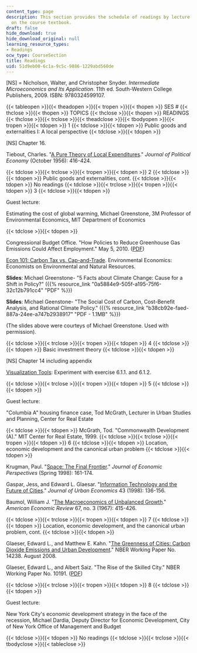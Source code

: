```yaml
---
content_type: page
description: This section provides the schedule of readings by lecture topic and information
  on the course textbook.
draft: false
hide_download: true
hide_download_original: null
learning_resource_types:
- Readings
ocw_type: CourseSection
title: Readings
uid: 51d9eb00-6c1a-9c5c-9886-1229abd560de
---
```

\[NS\] = Nicholson, Walter, and Christopher Snyder. *Intermediate Microeconomics and Its Application*. 11th ed. South-Western College Publishers, 2009. ISBN: 9780324599107.

{{< tableopen >}}{{< theadopen >}}{{< tropen >}}{{< thopen >}}
SES #
{{< thclose >}}{{< thopen >}}
TOPICS
{{< thclose >}}{{< thopen >}}
READINGS
{{< thclose >}}{{< trclose >}}{{< theadclose >}}{{< tbodyopen >}}{{< tropen >}}{{< tdopen >}}
1
{{< tdclose >}}{{< tdopen >}}
Public goods and externalities I: A local perspective
{{< tdclose >}}{{< tdopen >}}

\[NS\] Chapter 16.

Tiebout, Charles. "[A Pure Theory of Local Expenditures](http://www.jstor.org/pss/1826343)." *Journal of Political Economy* (October 1956): 416-424.

{{< tdclose >}}{{< trclose >}}{{< tropen >}}{{< tdopen >}}
2
{{< tdclose >}}{{< tdopen >}}
Public goods and externalities, cont.
{{< tdclose >}}{{< tdopen >}}
No readings
{{< tdclose >}}{{< trclose >}}{{< tropen >}}{{< tdopen >}}
3
{{< tdclose >}}{{< tdopen >}}

Guest lecture:

Estimating the cost of global warming, Michael Greenstone, 3M Professor of Environmental Economics, MIT Department of Economics

{{< tdclose >}}{{< tdopen >}}

Congressional Budget Office. "How Policies to Reduce Greenhouse Gas Emissions Could Affect Employment." May 5, 2010. ([PDF](http://www.cbo.gov/ftpdocs/105xx/doc10564/05-05-CapAndTrade_Brief.pdf))

[Econ 101: Carbon Tax vs. Cap-and-Trade](http://www.env-econ.net/carbon_tax_vs_capandtrade.html). Environmental Economics: Economists on Environmental and Natural Resources.

**Slides**: Michael Greenstone- "5 Facts about Climate Change: Cause for a Shift in Policy?" ({{% resource_link "0a5884e9-505f-a195-75f6-32c12b791cc4" "PDF" %}})

**Slides**: Michael Geenstone- "The Social Cost of Carbon, Cost-Benefit Analysis, and Rational Climate Policy." ({{% resource_link "b38cb92e-faed-887a-24ee-a747b2938917" "PDF - 1.1MB" %}})

(The slides above were courteys of Michael Greenstone. Used with permission).

{{< tdclose >}}{{< trclose >}}{{< tropen >}}{{< tdopen >}}
4
{{< tdclose >}}{{< tdopen >}}
Basic investment theory
{{< tdclose >}}{{< tdopen >}}

\[NS\] Chapter 14 including appendix

[Visualization Tools](http://web.mit.edu/11.203/www/econ/): Experiment with exercise 6.1.1. and 6.1.2.

{{< tdclose >}}{{< trclose >}}{{< tropen >}}{{< tdopen >}}
5
{{< tdclose >}}{{< tdopen >}}

Guest lecture:

"Columbia A" housing finance case, Tod McGrath, Lecturer in Urban Studies and Planning, Center for Real Estate

{{< tdclose >}}{{< tdopen >}}
McGrath, Tod. "Commonwealth Development (A)." MIT Center for Real Estate, 1999.
{{< tdclose >}}{{< trclose >}}{{< tropen >}}{{< tdopen >}}
6
{{< tdclose >}}{{< tdopen >}}
Location, economic development and the canonical urban problem
{{< tdclose >}}{{< tdopen >}}

Krugman, Paul. "[Space: The Final Frontier](http://www.jstor.org/pss/2646968)." *Journal of Economic Perspectives* (Spring 1998): 161-174.

Gaspar, Jess, and Edward L. Glaesar. "[Information Technology and the Future of Cities](http://dx.doi.org/10.1006/juec.1996.2031)." *Journal of Urban Economics* 43 (1998): 136-156. 

Baumol, William J. "[The Macroeconomics of Unbalanced Growth](http://www.jstor.org/pss/1812111)." *American Economic Review* 67, no. 3 (1967): 415-426.

{{< tdclose >}}{{< trclose >}}{{< tropen >}}{{< tdopen >}}
7
{{< tdclose >}}{{< tdopen >}}
Location, economic development, and the canonical urban problem, cont.
{{< tdclose >}}{{< tdopen >}}

Glaeser, Edward L., and Matthew E. Kahn. "[The Greenness of Cities: Carbon Dioxide Emissions and Urban Development](http://www.nber.org/papers/w14238)." NBER Working Paper No. 14238. August 2008.

Glaeser, Edward L., and Albert Saiz. "The Rise of the Skilled City." NBER Working Paper No. 10191. ([PDF](http://www.nber.org/papers/w10191.pdf))

{{< tdclose >}}{{< trclose >}}{{< tropen >}}{{< tdopen >}}
8
{{< tdclose >}}{{< tdopen >}}

Guest lecture:

New York City's economic development strategy in the face of the recession, Michael Dardia, Deputy Director for Economic Development, City of New York Office of Management and Budget

{{< tdclose >}}{{< tdopen >}}
No readings
{{< tdclose >}}{{< trclose >}}{{< tbodyclose >}}{{< tableclose >}}